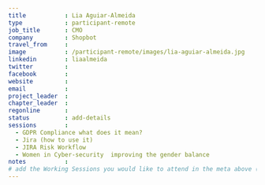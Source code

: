 ```yaml
---
title           : Lia Aguiar-Almeida
type            : participant-remote
job_title       : CMO
company         : Shopbot
travel_from     :
image           : /participant-remote/images/lia-aguiar-almeida.jpg
linkedin        : liaalmeida
twitter         :
facebook        :
website         :
email           :
project_leader  :
chapter_leader  :
regonline       :
status          : add-details
sessions        :
  - GDPR Compliance what does it mean?
  - Jira (how to use it)
  - JIRA Risk Workflow
  - Women in Cyber-security  improving the gender balance
notes           :
# add the Working Sessions you would like to attend in the meta above (use the session's title) e.g. sessions (one per line): -Security Playbooks Diagrams -Hackathon Daily Sessions
---
```

